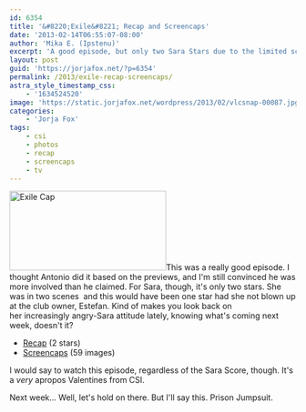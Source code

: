 ```yaml
---
id: 6354
title: '&#8220;Exile&#8221; Recap and Screencaps'
date: '2013-02-14T06:55:07-08:00'
author: 'Mika E. (Ipstenu)'
excerpt: 'A good episode, but only two Sara Stars due to the limited screen time.'
layout: post
guid: 'https://jorjafox.net/?p=6354'
permalink: /2013/exile-recap-screencaps/
astra_style_timestamp_css:
    - '1634524520'
image: 'https://static.jorjafox.net/wordpress/2013/02/vlcsnap-00087.jpg'
categories:
    - 'Jorja Fox'
tags:
    - csi
    - photos
    - recap
    - screencaps
    - tv
---
```


<a href="//static.jorjafox.net/wordpress/2013/02/vlcsnap-00087.jpg"><img class="alignleft size-thumbnail wp-image-6356" alt="Exile Cap" src="//static.jorjafox.net/wordpress/2013/02/vlcsnap-00087-250x250.jpg" width="275" height="140" /></a>This was a really good episode. I thought Antonio did it based on the previews, and I'm still convinced he was more involved than he claimed. For Sara, though, it's only two stars. She was in two scenes  and this would have been one star had she not blown up at the club owner, Estefan. Kind of makes you look back on her increasingly angry-Sara attitude lately, knowing what's coming next week, doesn't it?
<ul>
	<li><a href="https://jorjafox.net/wiki/Exile">Recap</a> (2 stars)</li>
	<li><a href="https://jorjafox.net/gallery/tv/csi/season13/14exile">Screencaps</a> (59 images)</li>
</ul>
I would say to watch this episode, regardless of the Sara Score, though. It's a <em>very</em> apropos Valentines from CSI.

Next week... Well, let's hold on there. But I'll say this. Prison Jumpsuit.